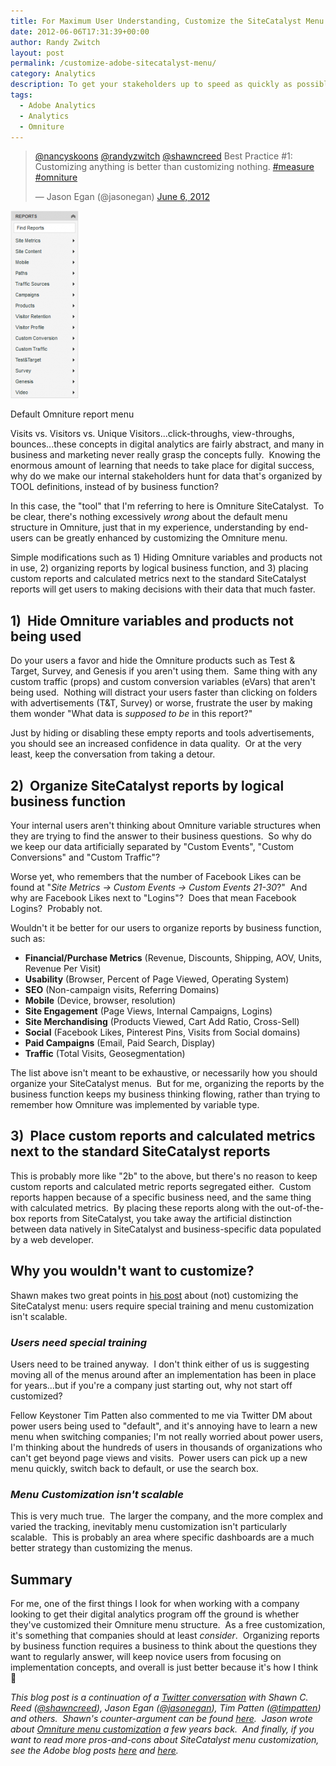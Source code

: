 ```yaml
---
title: For Maximum User Understanding, Customize the SiteCatalyst Menu
date: 2012-06-06T17:31:39+00:00
author: Randy Zwitch
layout: post
permalink: /customize-adobe-sitecatalyst-menu/
category: Analytics
description: To get your stakeholders up to speed as quickly as possible using Omniture SiteCatalyst, customize the menu interface! It's easy and free!
tags:
  - Adobe Analytics
  - Analytics
  - Omniture
---
```

<blockquote class="twitter-tweet" data-conversation="none" data-lang="en"><p lang="en" dir="ltr"><a href="https://twitter.com/nancyskoons">@nancyskoons</a> <a href="https://twitter.com/randyzwitch">@randyzwitch</a> <a href="https://twitter.com/shawncreed">@shawncreed</a> Best Practice #1: Customizing anything is better than customizing nothing. <a href="https://twitter.com/hashtag/measure?src=hash">#measure</a> <a href="https://twitter.com/hashtag/omniture?src=hash">#omniture</a></p>&mdash; Jason Egan (@jasonegan) <a href="https://twitter.com/jasonegan/status/210398632082538497">June 6, 2012</a></blockquote>
<script async src="//platform.twitter.com/widgets.js" charset="utf-8"></script>

![stock-menu](/wp-content/uploads/2012/06/stock-menu-109x300.png)

<p class="wp-caption-text">
Default Omniture report menu
</p>

Visits vs. Visitors vs. Unique Visitors...click-throughs, view-throughs, bounces...these concepts in digital analytics are fairly abstract, and many in business and marketing never really grasp the concepts fully.  Knowing the enormous amount of learning that needs to take place for digital success, why do we make our internal stakeholders hunt for data that's organized by TOOL definitions, instead of by business function?

In this case, the "tool" that I'm referring to here is Omniture SiteCatalyst.  To be clear, there's nothing excessively _wrong_ about the default menu structure in Omniture, just that in my experience, understanding by end-users can be greatly enhanced by customizing the Omniture menu.

Simple modifications such as 1) Hiding Omniture variables and products not in use, 2) organizing reports by logical business function, and 3) placing custom reports and calculated metrics next to the standard SiteCatalyst reports will get users to making decisions with their data that much faster.

## 1)  Hide Omniture variables and products not being used

Do your users a favor and hide the Omniture products such as Test & Target, Survey, and Genesis if you aren't using them.  Same thing with any custom traffic (props) and custom conversion variables (eVars) that aren't being used.  Nothing will distract your users faster than clicking on folders with advertisements (T&T, Survey) or worse, frustrate the user by making them wonder "What data is _supposed to be_ in this report?"

Just by hiding or disabling these empty reports and tools advertisements, you should see an increased confidence in data quality.  Or at the very least, keep the conversation from taking a detour.

## 2)  Organize SiteCatalyst reports by logical business function

Your internal users aren't thinking about Omniture variable structures when they are trying to find the answer to their business questions.  So why do we keep our data artificially separated by "Custom Events", "Custom Conversions" and "Custom Traffic"?

Worse yet, who remembers that the number of Facebook Likes can be found at "_Site Metrics -> Custom Events -> Custom Events 21-30_?"  And why are Facebook Likes next to "Logins"?  Does that mean Facebook Logins?  Probably not.

Wouldn't it be better for our users to organize reports by business function, such as:

  * **Financial/Purchase Metrics** (Revenue, Discounts, Shipping, AOV, Units, Revenue Per Visit)
  * **Usability** (Browser, Percent of Page Viewed, Operating System)
  * **SEO** (Non-campaign visits, Referring Domains)
  * **Mobile** (Device, browser, resolution)
  * **Site Engagement** (Page Views, Internal Campaigns, Logins)
  * **Site Merchandising** (Products Viewed, Cart Add Ratio, Cross-Sell)
  * **Social** (Facebook Likes, Pinterest Pins, Visits from Social domains)
  * **Paid Campaigns** (Email, Paid Search, Display)
  * **Traffic** (Total Visits, Geosegmentation)

The list above isn't meant to be exhaustive, or necessarily how you should organize your SiteCatalyst menus.  But for me, organizing the reports by the business function keeps my business thinking flowing, rather than trying to remember how Omniture was implemented by variable type.

## 3)  Place custom reports and calculated metrics next to the standard SiteCatalyst reports

This is probably more like "2b" to the above, but there's no reason to keep custom reports and calculated metric reports segregated either.  Custom reports happen because of a specific business need, and the same thing with calculated metrics.  By placing these reports along with the out-of-the-box reports from SiteCatalyst, you take away the artificial distinction between data natively in SiteCatalyst and business-specific data populated by a web developer.

## Why you wouldn't want to customize?

Shawn makes two great points in <a title="Dont customize SiteCatalyst" href="http://shawncreed.com/blog/sitecatalyst-menu-customization.htm" target="_blank">his post</a> about (not) customizing the SiteCatalyst menu: users require special training and menu customization isn't scalable.

### _Users need special training_

Users need to be trained anyway.  I don't think either of us is suggesting moving all of the menus around after an implementation has been in place for years...but if you're a company just starting out, why not start off customized?

Fellow Keystoner Tim Patten also commented to me via Twitter DM about power users being used to "default", and it's annoying have to learn a new menu when switching companies; I'm not really worried about power users, I'm thinking about the hundreds of users in thousands of organizations who can't get beyond page views and visits.  Power users can pick up a new menu quickly, switch back to default, or use the search box.

### _Menu Customization isn't scalable_

This is very much true.  The larger the company, and the more complex and varied the tracking, inevitably menu customization isn't particularly scalable.  This is probably an area where specific dashboards are a much better strategy than customizing the menus.

## Summary

For me, one of the first things I look for when working with a company looking to get their digital analytics program off the ground is whether they've customized their Omniture menu structure.  As a free customization, it's something that companies should at least _consider_.  Organizing reports by business function requires a business to think about the questions they want to regularly answer, will keep novice users from focusing on implementation concepts, and overall is just better because it's how I think 🙂

_This blog post is a continuation of a <a title="Original Tweet about SiteCatalyst Menu Customization" href="https://twitter.com/randyzwitch/status/210042295859417090" target="_blank">Twitter conversation</a> with Shawn C. Reed (<a title="Shawn C. Reed Twitter account" href="https://twitter.com/#!/shawncreed" target="_blank">@shawncreed</a>), Jason Egan (<a title="Jason Egan Twitter" href="https://twitter.com/#!/jasonegan" target="_blank">@jasonegan</a>), Tim Patten (<a title="Tim Patten Twitter" href="https://twitter.com/#!/timpatten" target="_blank">@timpatten</a>) and others.  Shawn's counter-argument can be found <a title="Why Shawn C. Reed prefers not to customize SiteCatalyst" href="http://shawncreed.com/blog/sitecatalyst-menu-customization.htm" target="_blank">here</a>.  Jason wrote about <a title="Jason Egan blog post" href="http://www.jasonegan.net/2009/09/26/omniture-sitecatalyst-menu-customization-and-custom-reports/" target="_blank">Omniture menu customization</a> a few years back.  And finally, if you want to read more pros-and-cons about SiteCatalyst menu customization, see the Adobe blog posts <a title="Adobe post 1" href="http://blogs.adobe.com/digitalmarketing/analytics/taking-sitecatalyst-menus-to-the-masses-part-i/" target="_blank">here</a> and <a title="Adobe post 2" href="http://blogs.adobe.com/digitalmarketing/analytics/taking-sitecatalyst-menus-to-the-masses-part-ii/" target="_blank">here</a>._
